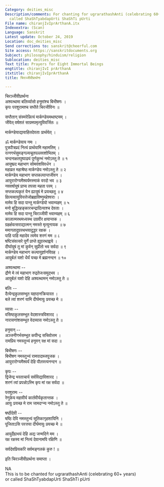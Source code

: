 ```yaml
---
Category: deities_misc
Description/comments: For chanting for ugrarathashAnti (celebrating 60+ years) or
  called ShaShTyabdapUrti ShaShTi pUrti
File name: chiranjIvIprArthanA.itx
Indexextra: (Scan)
Language: Sanskrit
Latest update: October 24, 2019
Location: doc_deities_misc
Send corrections to: sanskrit@cheerful.com
Site access: https://sanskritdocuments.org
Subject: philosophy/hinduism/religion
Sublocation: deities_misc
Text title: Prayers for Eight Immortal Beings
engtitle: chiranjIvI prArthanA
itxtitle: chiranjIvIprArthanA
title: चिरञ्जीवीप्रार्थना

---
```

  
 चिरञ्जीवीप्रार्थना   
अश्वत्थामा बलिर्व्यासो हनूमांश्च बिभीषणः ।  
कृपः परशुरामश्च सप्तैते चिरजीविनः ॥  
  
सप्तैतान् संस्मरेन्नित्यं मार्कण्डेयमथाष्टमम् ।  
जीवेत् वर्षशतं साग्रमपमृत्युविवर्जितः ॥  
  
मार्कण्डेयाद्यावाहितदेवताः प्रार्थयेत् ।  
  
ॐ मार्कण्डेयाय नमः ।  
पुत्रपौत्रप्रदं नित्यं प्रार्थयामि महामतिम् ।  
रत्नगर्भसुमङ्गल्यचूतपल्लवशोभितम् ।  
चन्दनाक्षतपुष्पाढ्यं पूर्णकुम्भं नमोऽस्तु ते ॥ १  
आयुष्प्रद महाभाग सोमवंशविवर्धन ।  
महाव्रत महाश्रेष्ठ मार्कण्डेय नमोऽस्तु ते ॥ २  
मार्कण्डेय महाभाग सप्तकल्पान्तजीवन ।  
आयुरारोग्यमैश्वर्यमस्माकं वरदो भव ॥ ३  
नववर्षायुषं प्राप्य तपसा महता परम् ।  
सप्तकल्पकृतं येन ह्यायुषं मे प्रयच्छतु ॥ ४  
क्षित्यव्वायुवियत्तेजोब्रह्मविष्णुमहेश्वराः ।  
मामेव हि सदा पान्तु मार्कण्डेयो भवाम्यहम् ॥ ५  
मनो बुद्धिरहङ्कारचन्द्रादित्याश्च देवताः ।  
मामेव हि सदा पान्तु चिरञ्जीवी भवाम्यहम् ॥ ६  
कालात्मरथमध्यस्थ उग्रवीर क्षयान्तक ।  
ग्रहर्क्षवत्सराद्यात्मन् नमस्ते मृत्युनायक ॥ ७  
ममागतादुग्ररथभयादुद्धर रक्षक ।  
पाहि पाहि महादेव त्वमेव शरणं मम ॥ ८  
षष्टिसंवत्सरे पूर्णे प्राप्ते ह्युग्ररथाह्वये ।  
दीर्घायुषं तु मां कुर्वन् सुप्रीतो भव सर्वदा ॥ ९  
मार्कण्डेय महाभाग कल्पायुर्ज्ञानविग्रह ।  
आयुर्बलं यशो धैर्यं यच्छ मे ब्रह्मनन्दन ॥ १०  
  
अश्वत्थामा --  
द्रौणे मे त्वं महाभाग रुद्रतेजःसमुद्भव ।  
आयुर्बलं यशो देहि अश्वत्थामन् नमोऽस्तु ते ॥  
  
बलिः --  
दैत्येन्द्रकुलसम्भूत यज्ञदानक्रियारत ।  
बले त्वां शरणं यामि दीर्घमायुः प्रयच्छ मे ॥  
  
व्यासः  --  
वसिष्ठकुलसम्भूत वेदशास्त्रविशारद ।  
नारायणांशसम्भूत वेदव्यास नमोऽस्तु ते ॥  
  
हनुमान् --  
अञ्जनीगर्भसम्भूत कपीन्द्र सचिवोत्तम ।  
रामप्रिय नमस्तुभ्यं हनूमन् रक्ष मां सदा ॥  
  
बिभीषणः --  
बिभीषण नमस्तुभ्यं रामपादाब्जपूजक ।  
आयुरारोग्यमैश्वर्यं देहि पौलस्त्यनन्दन ॥  
  
कृपः --  
द्विजेन्द्र भरताचार्य सर्वविद्याविशारद ।  
शरणं त्वां प्रपन्नोऽस्मि कृप मां रक्ष सर्वदा ॥  
  
परशुरामः --  
रेणुकेय महावीर्य कार्तवीर्यकृतान्तक ।  
आयुः प्रयच्छ मे राम जामदग्न्य नमोऽस्तु ते ॥  
  
षष्ठीदेवी  --  
षष्ठि देवि नमस्तुभ्यं सूतिकागृहशायिनि ।  
पूजिताऽसि परत्तया दीर्घमायुः प्रयच्छ मे ॥  
  
आयुर्देह्यभयं देहि अद्य जन्मदिने मम ।  
रक्ष रक्षस्व मां नित्यं देवानामपि रक्षिणि ॥  
  
सर्वदेवप्रियकरि सर्वमङ्गलकं कुरु ! ॥  
  
इति चिरञ्जीवीप्रार्थना समाप्ता ।  
  
  
NA  
This is to be chanted for ugrarathashAnti (celebrating 60+ years)  
or called ShaShTyabdapUrti ShaShTi pUrti  
  
